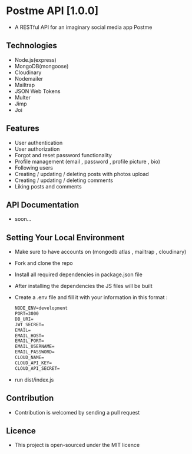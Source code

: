 # Postme API [1.0.0]

- A RESTful API for an imaginary social media app Postme

## Technologies

- Node.js(express)
- MongoDB(mongoose)
- Cloudinary
- Nodemailer
- Mailtrap
- JSON Web Tokens
- Multer
- Jimp
- Joi

## Features

- User authentication
- User authorization
- Forgot and reset password functionality
- Profile management (email , password , profile picture , bio)
- Following users
- Creating / updating / deleting posts with photos upload
- Creating / updating / deleting comments
- Liking posts and comments

## API Documentation

- soon...

## Setting Your Local Environment

- Make sure to have accounts on (mongodb atlas , mailtrap , cloudinary)
- Fork and clone the repo
- Install all required dependencies in package.json file
- After installing the dependencies the JS files will be built
- Create a .env file and fill it with your information in this format :

  ```txt
  NODE_ENV=development
  PORT=3000
  DB_URI=
  JWT_SECRET=
  EMAIL=
  EMAIL_HOST=
  EMAIL_PORT=
  EMAIL_USERNAME=
  EMAIL_PASSWORD=
  CLOUD_NAME=
  CLOUD_API_KEY=
  CLOUD_API_SECRET=
  ```

- run dist/index.js

## Contribution

- Contribution is welcomed by sending a pull request

## Licence

- This project is open-sourced under the MIT licence
